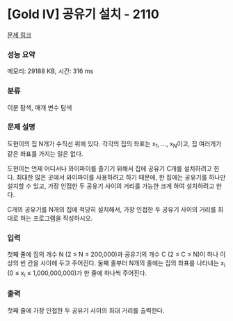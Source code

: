 # [Gold IV] 공유기 설치 - 2110 

[문제 링크](https://www.acmicpc.net/problem/2110) 

### 성능 요약

메모리: 29188 KB, 시간: 316 ms

### 분류

이분 탐색, 매개 변수 탐색

### 문제 설명

<p style="user-select: auto;">도현이의 집 N개가 수직선 위에 있다. 각각의 집의 좌표는 x<sub style="user-select: auto;">1</sub>, ..., x<sub style="user-select: auto;">N</sub>이고, 집 여러개가 같은 좌표를 가지는 일은 없다.</p>

<p style="user-select: auto;">도현이는 언제 어디서나 와이파이를 즐기기 위해서 집에 공유기 C개를 설치하려고 한다. 최대한 많은 곳에서 와이파이를 사용하려고 하기 때문에, 한 집에는 공유기를 하나만 설치할 수 있고, 가장 인접한 두 공유기 사이의 거리를 가능한 크게 하여 설치하려고 한다.</p>

<p style="user-select: auto;">C개의 공유기를 N개의 집에 적당히 설치해서, 가장 인접한 두 공유기 사이의 거리를 최대로 하는 프로그램을 작성하시오.</p>

### 입력 

 <p style="user-select: auto;">첫째 줄에 집의 개수 N (2 ≤ N ≤ 200,000)과 공유기의 개수 C (2 ≤ C ≤ N)이 하나 이상의 빈 칸을 사이에 두고 주어진다. 둘째 줄부터 N개의 줄에는 집의 좌표를 나타내는 x<sub style="user-select: auto;">i</sub> (0 ≤ x<sub style="user-select: auto;">i</sub> ≤ 1,000,000,000)가 한 줄에 하나씩 주어진다.</p>

### 출력 

 <p style="user-select: auto;">첫째 줄에 가장 인접한 두 공유기 사이의 최대 거리를 출력한다.</p>


